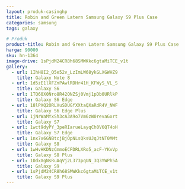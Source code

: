 ```yaml
---
layout: produk-casinghp
title: Robin and Green Latern Samsung Galaxy S9 Plus Case
categories: samsung
tags: galaxy

# Produk
product-title: Robin and Green Latern Samsung Galaxy S9 Plus Case
harga: 90000
sku: hn-1364
image-drive: 1sPjdM24CR8h68SMWKkc6gtaMiTCE_v1t
gallery:
  - url: 1IhH8I2_Q5e52v_LzImLW68ykGLXGWHZ9
    title: Galaxy Note 8
  - url: 1d5zE1lXFZnPAwlRDHr41H_KFWyS_VL_S
    title: Galaxy S6
  - url: 1TQ60X0Nro8R42ONZSj0Vmj1pDb0URlkP
    title: Galaxy S6 Edge
  - url: 18lPXQ2ORLVuSDUGfXXtaQXaRdR4V_NWF
    title: Galaxy S6 Edge Plus
  - url: 1jNrWaMYxSh3cA3A9o7Vm6zW0revaGxrt
    title: Galaxy S7
  - url: 1wct9dyPY_3peRIarueLayqCh0V6QT4oH
    title: Galaxy S7 Edge
  - url: 1nx7x6GNBtcjBjOpNLsQksUJqJtNT0MMt
    title: Galaxy S8
  - url: 1wHvHKDNzCmmoECFDRLXRo5_acF-YKvVp
    title: Galaxy S8 Plus
  - url: 10dxXgNsRuAqVj2L373pqUN_3Q3YWPh5A
    title: Galaxy S9
  - url: 1sPjdM24CR8h68SMWKkc6gtaMiTCE_v1t
    title: Galaxy S9 Plus
---
```

